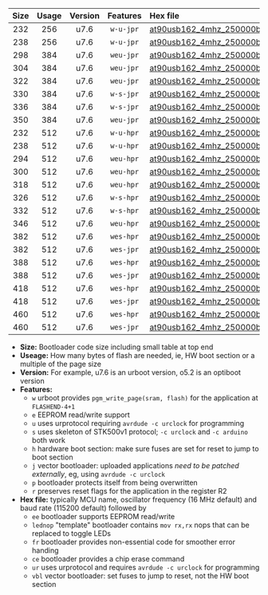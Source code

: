 |Size|Usage|Version|Features|Hex file|
|:-:|:-:|:-:|:-:|:--|
|232|256|u7.6|`w-u-jpr`|[at90usb162_4mhz_250000bps_ur_vbl.hex](https://raw.githubusercontent.com/stefanrueger/urboot/main/at90usb162_4mhz_250000bps_ur_vbl.hex)|
|238|256|u7.6|`w-u-jpr`|[at90usb162_4mhz_250000bps_lednop_ur_vbl.hex](https://raw.githubusercontent.com/stefanrueger/urboot/main/at90usb162_4mhz_250000bps_lednop_ur_vbl.hex)|
|298|384|u7.6|`weu-jpr`|[at90usb162_4mhz_250000bps_ee_ur_vbl.hex](https://raw.githubusercontent.com/stefanrueger/urboot/main/at90usb162_4mhz_250000bps_ee_ur_vbl.hex)|
|304|384|u7.6|`weu-jpr`|[at90usb162_4mhz_250000bps_ee_lednop_ur_vbl.hex](https://raw.githubusercontent.com/stefanrueger/urboot/main/at90usb162_4mhz_250000bps_ee_lednop_ur_vbl.hex)|
|322|384|u7.6|`weu-jpr`|[at90usb162_4mhz_250000bps_ee_lednop_fr_ur_vbl.hex](https://raw.githubusercontent.com/stefanrueger/urboot/main/at90usb162_4mhz_250000bps_ee_lednop_fr_ur_vbl.hex)|
|330|384|u7.6|`w-s-jpr`|[at90usb162_4mhz_250000bps_vbl.hex](https://raw.githubusercontent.com/stefanrueger/urboot/main/at90usb162_4mhz_250000bps_vbl.hex)|
|336|384|u7.6|`w-s-jpr`|[at90usb162_4mhz_250000bps_lednop_vbl.hex](https://raw.githubusercontent.com/stefanrueger/urboot/main/at90usb162_4mhz_250000bps_lednop_vbl.hex)|
|350|384|u7.6|`weu-jpr`|[at90usb162_4mhz_250000bps_ee_lednop_fr_ce_ur_vbl.hex](https://raw.githubusercontent.com/stefanrueger/urboot/main/at90usb162_4mhz_250000bps_ee_lednop_fr_ce_ur_vbl.hex)|
|232|512|u7.6|`w-u-hpr`|[at90usb162_4mhz_250000bps_ur.hex](https://raw.githubusercontent.com/stefanrueger/urboot/main/at90usb162_4mhz_250000bps_ur.hex)|
|238|512|u7.6|`w-u-hpr`|[at90usb162_4mhz_250000bps_lednop_ur.hex](https://raw.githubusercontent.com/stefanrueger/urboot/main/at90usb162_4mhz_250000bps_lednop_ur.hex)|
|294|512|u7.6|`weu-hpr`|[at90usb162_4mhz_250000bps_ee_ur.hex](https://raw.githubusercontent.com/stefanrueger/urboot/main/at90usb162_4mhz_250000bps_ee_ur.hex)|
|300|512|u7.6|`weu-hpr`|[at90usb162_4mhz_250000bps_ee_lednop_ur.hex](https://raw.githubusercontent.com/stefanrueger/urboot/main/at90usb162_4mhz_250000bps_ee_lednop_ur.hex)|
|318|512|u7.6|`weu-hpr`|[at90usb162_4mhz_250000bps_ee_lednop_fr_ur.hex](https://raw.githubusercontent.com/stefanrueger/urboot/main/at90usb162_4mhz_250000bps_ee_lednop_fr_ur.hex)|
|326|512|u7.6|`w-s-hpr`|[at90usb162_4mhz_250000bps.hex](https://raw.githubusercontent.com/stefanrueger/urboot/main/at90usb162_4mhz_250000bps.hex)|
|332|512|u7.6|`w-s-hpr`|[at90usb162_4mhz_250000bps_lednop.hex](https://raw.githubusercontent.com/stefanrueger/urboot/main/at90usb162_4mhz_250000bps_lednop.hex)|
|346|512|u7.6|`weu-hpr`|[at90usb162_4mhz_250000bps_ee_lednop_fr_ce_ur.hex](https://raw.githubusercontent.com/stefanrueger/urboot/main/at90usb162_4mhz_250000bps_ee_lednop_fr_ce_ur.hex)|
|382|512|u7.6|`wes-hpr`|[at90usb162_4mhz_250000bps_ee.hex](https://raw.githubusercontent.com/stefanrueger/urboot/main/at90usb162_4mhz_250000bps_ee.hex)|
|382|512|u7.6|`wes-jpr`|[at90usb162_4mhz_250000bps_ee_vbl.hex](https://raw.githubusercontent.com/stefanrueger/urboot/main/at90usb162_4mhz_250000bps_ee_vbl.hex)|
|388|512|u7.6|`wes-hpr`|[at90usb162_4mhz_250000bps_ee_lednop.hex](https://raw.githubusercontent.com/stefanrueger/urboot/main/at90usb162_4mhz_250000bps_ee_lednop.hex)|
|388|512|u7.6|`wes-jpr`|[at90usb162_4mhz_250000bps_ee_lednop_vbl.hex](https://raw.githubusercontent.com/stefanrueger/urboot/main/at90usb162_4mhz_250000bps_ee_lednop_vbl.hex)|
|418|512|u7.6|`wes-hpr`|[at90usb162_4mhz_250000bps_ee_lednop_fr.hex](https://raw.githubusercontent.com/stefanrueger/urboot/main/at90usb162_4mhz_250000bps_ee_lednop_fr.hex)|
|418|512|u7.6|`wes-jpr`|[at90usb162_4mhz_250000bps_ee_lednop_fr_vbl.hex](https://raw.githubusercontent.com/stefanrueger/urboot/main/at90usb162_4mhz_250000bps_ee_lednop_fr_vbl.hex)|
|460|512|u7.6|`wes-hpr`|[at90usb162_4mhz_250000bps_ee_lednop_fr_ce.hex](https://raw.githubusercontent.com/stefanrueger/urboot/main/at90usb162_4mhz_250000bps_ee_lednop_fr_ce.hex)|
|460|512|u7.6|`wes-jpr`|[at90usb162_4mhz_250000bps_ee_lednop_fr_ce_vbl.hex](https://raw.githubusercontent.com/stefanrueger/urboot/main/at90usb162_4mhz_250000bps_ee_lednop_fr_ce_vbl.hex)|

- **Size:** Bootloader code size including small table at top end
- **Useage:** How many bytes of flash are needed, ie, HW boot section or a multiple of the page size
- **Version:** For example, u7.6 is an urboot version, o5.2 is an optiboot version
- **Features:**
  + `w` urboot provides `pgm_write_page(sram, flash)` for the application at `FLASHEND-4+1`
  + `e` EEPROM read/write support
  + `u` uses urprotocol requiring `avrdude -c urclock` for programming
  + `s` uses skeleton of STK500v1 protocol; `-c urclock` and `-c arduino` both work
  + `h` hardware boot section: make sure fuses are set for reset to jump to boot section
  + `j` vector bootloader: uploaded applications *need to be patched externally*, eg, using `avrdude -c urclock`
  + `p` bootloader protects itself from being overwritten
  + `r` preserves reset flags for the application in the register R2
- **Hex file:** typically MCU name, oscillator frequency (16 MHz default) and baud rate (115200 default) followed by
  + `ee` bootloader supports EEPROM read/write
  + `lednop` "template" bootloader contains `mov rx,rx` nops that can be replaced to toggle LEDs
  + `fr` bootloader provides non-essential code for smoother error handing
  + `ce` bootloader provides a chip erase command
  + `ur` uses urprotocol and requires `avrdude -c urclock` for programming
  + `vbl` vector bootloader: set fuses to jump to reset, not the HW boot section
